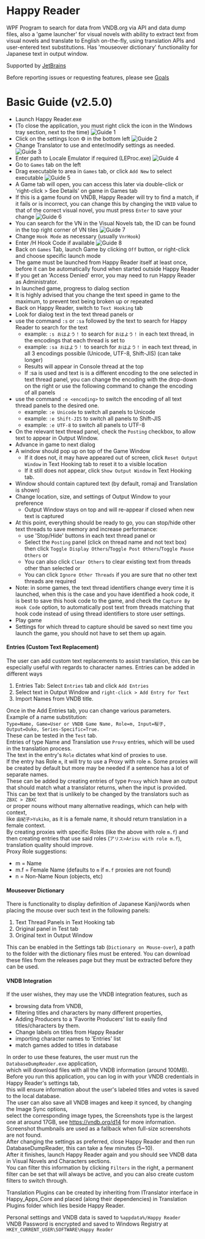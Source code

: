 ﻿# Happy Reader
WPF Program to search for data from VNDB.org via API and data dump files, also a 'game launcher' for visual novels with ability to extract text from visual novels and translate to English on-the-fly, using translation APIs and user-entered text substitutions.
Has 'mouseover dictionary' functionality for Japanese text in output window.
  
Supported by [JetBrains](https://www.jetbrains.com/?from=HappyReaderByZoltanar)

Before reporting issues or requesting features, please see [Goals](https://github.com/Zoltanar/Happy-Reader/blob/master/Goals.md)

# Basic Guide (v2.5.0)

- Launch Happy Reader.exe  
- (To close the application, you must right click the icon in the Windows tray section, next to the time)
![Guide 1](GuideImages/Guide-100.png)
- Click on the settings Icon ⚙️ in the bottom left
![Guide 2](GuideImages/Guide-200.png)
- Change Translator to use and enter/modify settings as needed.
![Guide 3](GuideImages/Guide-300.png)
- Enter path to Locale Emulator if required (LEProc.exe)
![Guide 4](GuideImages/Guide-400.png)
- Go to `Games` tab on the left
- Drag executable to area in `Games` tab, or click `Add New` to select executable
![Guide 5](GuideImages/Guide-500.png)
- A Game tab will open, you can access this later via double-click or 'right-click > See Details' on game in Games tab
- If this is a game found on VNDB, Happy Reader will try to find a match, if it fails or is incorrect, you can change this by changing the `VNID` value to that of the correct visual novel, you must press `Enter` to save your change
![Guide 6](GuideImages/Guide-600.png)
- You can search for the VN in the Visual Novels tab, the ID can be found in the top right corner of VN tiles
![Guide 7](GuideImages/Guide-700.png)
- Change `Hook Mode` as necessary (usually `VnrHook`)
- Enter /H Hook Code if available
![Guide 8](GuideImages/Guide-800.png)
- Back on `Games` Tab, launch Game by clicking `Off` button, or right-click and choose specific launch mode
- The game must be launched from Happy Reader itself at least once, before it can be automatically found when started outside Happy Reader
- If you get an 'Access Denied' error, you may need to run Happy Reader as Administrator.
- In launched game, progress to dialog section
- It is highly advised that you change the text speed in game to the maximum, to prevent text being broken up or repeated
- Back on Happy Reader, switch to `Text Hooking` tab
- Look for dialog text in the text thread panels or
- use the command `:s` or `:sa` followed by the text to search for Happy Reader to search for the text
  - example: `:s おはよう！` to search for `おはよう！` in each text thread, in the encodings that each thread is set to
  - example: `:sa おはよう！` to search for `おはよう！` in each text thread, in all 3 encodings possible (Unicode, UTF-8, Shift-JIS) (can take longer)
  - Results will appear in Console thread at the top
  - If \:sa is used and text is is a different encoding to the one selected in text thread panel, you can change the encoding with the drop-down on the right or use the following command to change the encoding of all panels
- use the command `:e <encoding>` to switch the encoding of all text thread panels to the desired one.
  - example: `:e Unicode` to switch all panels to Unicode
  - example: `:e Shift-JIS` to switch all panels to Shift-JIS
  - example: `:e UTF-8` to switch all panels to UTF-8
- On the relevant text thread panel, check the `Posting` checkbox, to allow text to appear in Output Window.
- Advance in game to next dialog
- A window should pop up on top of the Game Window
  - If it does not, it may have appeared out of screen, click `Reset Output Window` in Text Hooking tab to reset it to a visible location
  - If it still does not appear, click `Show Output Window` in Text Hooking tab.
- Window should contain captured text (by default, romaji and Translation is shown)
- Change location, size, and settings of Output Window to your preference
  - Output Window stays on top and will re-appear if closed when new text is captured
- At this point, everything should be ready to go, you can stop/hide other text threads to save memory and increase performance:
  - use 'Stop/Hide' buttons in each text thread panel or
  - Select the `Posting` panel (click on thread name and not text box) then click `Toggle Display Others`/`Toggle Post Others`/`Toggle Pause Others` or
  - You can also click `Clear Others` to clear existing text from threads other than selected or
  - You can click `Ignore Other Threads` if you are sure that no other text threads are required
- Note: in some games, the text thread identifiers change every time it is launched, when this is the case and you have identified a hook code, it is best to save this hook code to the game, and check the `Capture By Hook Code` option, to automatically post text from threads matching that hook code instead of using thread identifiers to store user settings.
- Play game
- Settings for which thread to capture should be saved so next time you launch the game, you should not have to set them up again.

#### Entries (Custom Text Replacement)

The user can add custom text replacements to assist translation, this can be especially useful with regards to character names.
Entries can be added in different ways
1. Entries Tab: Select `Entries` tab and click `Add Entries`
2. Select text in Output Window and `right-click > Add Entry for Text`
3. Import Names from VNDB title.  

Once in the Add Entries tab, you can change various parameters.  
Example of a name substitution:  
`Type=Name, Game=User or VNDB Game Name, Role=m, Input=桜子, Output=Ouko, Series-Specific=True.`  
These can be tested in the `Test` tab.  
Entries of type Name and Translation use `Proxy` entries, which will be used in the translation process.  
The text in the entry's `Role` dictates what kind of proxies to use.  
If the entry has Role `m`, it will try to use a Proxy with role `m`.
Some proxies will be created by default but more may be needed if a sentence has a lot of separate names.  
These can be added by creating entries of type `Proxy` which have an output that should match what a translator returns, when the input is provided.  
This can be text that is unlikely to be changed by the translators such as `ZBXC > ZBXC`  
or proper nouns without many alternative readings, which can help with context,  
like `由紀子>Yukiko`, as it is a female name, it should return translation in a female context.  
By creating proxies with specific Roles (like the above with role `m.f`) and then creating entries that use said roles (`アリス>Arisu with role m.f`), translation quality should improve.  
Proxy Role suggestions:
- m = Name
- m.f = Female Name (defaults to `m` if `m.f` proxies are not found)
- n = Non-Name Noun (objects, etc)

#### Mouseover Dictionary

There is functionality to display definition of Japanese Kanji/words when placing the mouse over such text in the following panels:
1. Text Thread Panels in Text Hooking tab
2. Original panel in Test tab
3. Original text in Output Window

This can be enabled in the Settings tab (`Dictionary on Mouse-over`), a path to the folder with the dictionary files must be entered.
You can download these files from the releases page but they must be extracted before they can be used.

#### VNDB Integration

If the user wishes, they may use the VNDB integration features, such as 
- browsing data from VNDB, 
- filtering titles and characters by many different properties, 
- Adding Producers to a 'Favorite Producers' list to easily find titles/characters by them.
- Change labels on titles from Happy Reader
- importing character names to 'Entries' list
- match games added to titles in database  

In order to use these features, the user must run the `DatabaseDumpReader.exe` application,  
which will download files with all the VNDB information (around 100MB).  
Before you run this application, you can log in with your VNDB credentials in Happy Reader's settings tab,  
this will ensure information about the user's labeled titles and votes is saved to the local database.  
The user can also save all VNDB images and keep it synced, by changing the Image Sync options,  
select the corresponding image types, the Screenshots type is the largest one at around 17GB, see https://vndb.org/d14 for more information.  
Screenshot thumbnails are used as a fallback when full-size screenshots are not found.  
After changing the settings as preferred, close Happy Reader and then run DatabaseDumpReader, this can take a few minutes (5~10).  
After it finishes, launch Happy Reader again and you should see VNDB data in Visual Novels and Characters sections.  
You can filter this information by clicking `Filters` in the right, a permanent filter can be set that will always be active, and you can also create custom filters to switch through.

Translation Plugins can be created by inheriting from ITranslator interface in Happy_Apps_Core and placed (along their dependencies) in Translation Plugins folder which lies beside Happy Reader.

Personal settings and VNDB data is saved to `%appdata%/Happy Reader`  
VNDB Password is encrypted and saved to Windows Registry at `HKEY_CURRENT_USER\SOFTWARE\Happy Reader`
